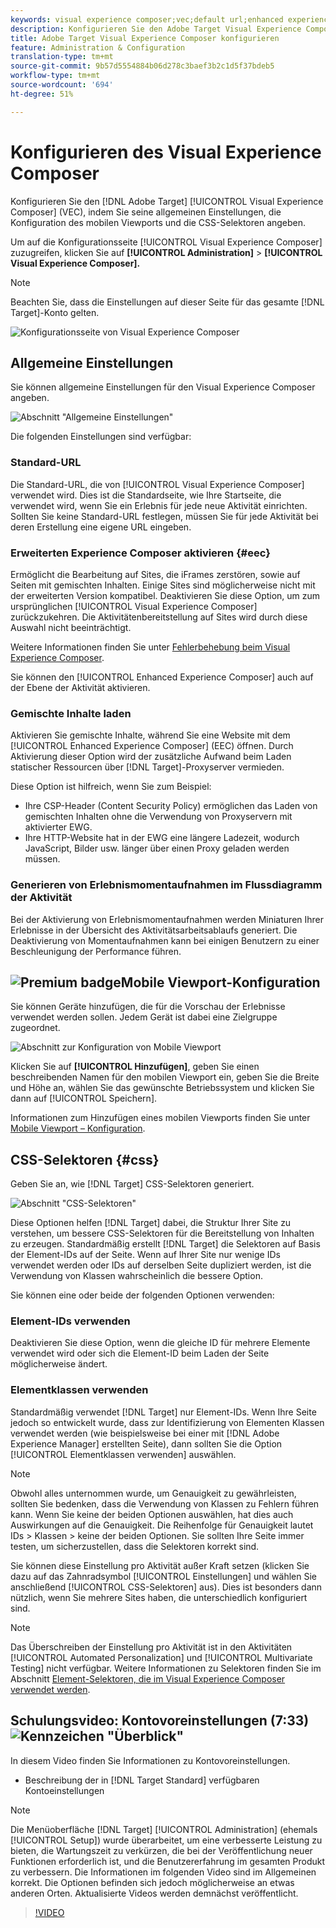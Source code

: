 ```yaml
---
keywords: visual experience composer;vec;default url;enhanced experience composer;eec;mixed content;experience snapshots;mobile viewport;css;css selectors
description: Konfigurieren Sie den Adobe Target Visual Experience Composer (VEC), indem Sie seine allgemeinen Einstellungen, die Konfiguration des mobilen Viewports und CSS-Selektoren angeben.
title: Adobe Target Visual Experience Composer konfigurieren
feature: Administration & Configuration
translation-type: tm+mt
source-git-commit: 9b57d5554884b06d278c3baef3b2c1d5f37bdeb5
workflow-type: tm+mt
source-wordcount: '694'
ht-degree: 51%

---
```



# Konfigurieren des Visual Experience Composer

Konfigurieren Sie den [!DNL Adobe Target] [!UICONTROL Visual Experience Composer] (VEC), indem Sie seine allgemeinen Einstellungen, die Konfiguration des mobilen Viewports und die CSS-Selektoren angeben.

Um auf die Konfigurationsseite [!UICONTROL Visual Experience Composer] zuzugreifen, klicken Sie auf **[!UICONTROL Administration]** > **[!UICONTROL Visual Experience Composer].**

>[!NOTE]
>
>Beachten Sie, dass die Einstellungen auf dieser Seite für das gesamte [!DNL Target]-Konto gelten.

![Konfigurationsseite von Visual Experience Composer](/help/administrating-target/assets/vec.png)

## Allgemeine Einstellungen

Sie können allgemeine Einstellungen für den Visual Experience Composer angeben.

![Abschnitt &quot;Allgemeine Einstellungen&quot;](/help/administrating-target/assets/general-settings.png)

Die folgenden Einstellungen sind verfügbar:

### Standard-URL

Die Standard-URL, die von [!UICONTROL Visual Experience Composer] verwendet wird. Dies ist die Standardseite, wie Ihre Startseite, die verwendet wird, wenn Sie ein Erlebnis für jede neue Aktivität einrichten. Sollten Sie keine Standard-URL festlegen, müssen Sie für jede Aktivität bei deren Erstellung eine eigene URL eingeben.

### Erweiterten Experience Composer aktivieren {#eec}

Ermöglicht die Bearbeitung auf Sites, die iFrames zerstören, sowie auf Seiten mit gemischten Inhalten. Einige Sites sind möglicherweise nicht mit der erweiterten Version kompatibel. Deaktivieren Sie diese Option, um zum ursprünglichen [!UICONTROL Visual Experience Composer] zurückzukehren. Die Aktivitätenbereitstellung auf Sites wird durch diese Auswahl nicht beeinträchtigt.

Weitere Informationen finden Sie unter [Fehlerbehebung beim Visual Experience Composer](/help/c-experiences/c-visual-experience-composer/r-troubleshoot-composer/troubleshoot-composer.md).

Sie können den [!UICONTROL Enhanced Experience Composer] auch auf der Ebene der Aktivität aktivieren.

### Gemischte Inhalte laden

Aktivieren Sie gemischte Inhalte, während Sie eine Website mit dem [!UICONTROL Enhanced Experience Composer] (EEC) öffnen. Durch Aktivierung dieser Option wird der zusätzliche Aufwand beim Laden statischer Ressourcen über [!DNL Target]-Proxyserver vermieden.

Diese Option ist hilfreich, wenn Sie zum Beispiel:

* Ihre CSP-Header (Content Security Policy) ermöglichen das Laden von gemischten Inhalten ohne die Verwendung von Proxyservern mit aktivierter EWG.
* Ihre HTTP-Website hat in der EWG eine längere Ladezeit, wodurch JavaScript, Bilder usw. länger über einen Proxy geladen werden müssen.

### Generieren von Erlebnismomentaufnahmen im Flussdiagramm der Aktivität

Bei der Aktivierung von Erlebnismomentaufnahmen werden Miniaturen Ihrer Erlebnisse in der Übersicht des Aktivitätsarbeitsablaufs generiert. Die Deaktivierung von Momentaufnahmen kann bei einigen Benutzern zu einer Beschleunigung der Performance führen.

## ![Premium ](/help/assets/premium.png) badgeMobile Viewport-Konfiguration

Sie können Geräte hinzufügen, die für die Vorschau der Erlebnisse verwendet werden sollen. Jedem Gerät ist dabei eine Zielgruppe zugeordnet.

![Abschnitt zur Konfiguration von Mobile Viewport](/help/administrating-target/assets/mobile-viewport-configuration.png)

Klicken Sie auf **[!UICONTROL Hinzufügen]**, geben Sie einen beschreibenden Namen für den mobilen Viewport ein, geben Sie die Breite und Höhe an, wählen Sie das gewünschte Betriebssystem und klicken Sie dann auf [!UICONTROL Speichern].

Informationen zum Hinzufügen eines mobilen Viewports finden Sie unter [Mobile Viewport – Konfiguration](/help/c-experiences/c-visual-experience-composer/mobile-viewports.md).

## CSS-Selektoren {#css}

Geben Sie an, wie [!DNL Target] CSS-Selektoren generiert.

![Abschnitt &quot;CSS-Selektoren&quot;](/help/administrating-target/assets/css-selectors.png)

Diese Optionen helfen [!DNL Target] dabei, die Struktur Ihrer Site zu verstehen, um bessere CSS-Selektoren für die Bereitstellung von Inhalten zu erzeugen. Standardmäßig erstellt [!DNL Target] die Selektoren auf Basis der Element-IDs auf der Seite. Wenn auf Ihrer Site nur wenige IDs verwendet werden oder IDs auf derselben Seite dupliziert werden, ist die Verwendung von Klassen wahrscheinlich die bessere Option.

Sie können eine oder beide der folgenden Optionen verwenden:

### Element-IDs verwenden

Deaktivieren Sie diese Option, wenn die gleiche ID für mehrere Elemente verwendet wird oder sich die Element-ID beim Laden der Seite möglicherweise ändert.

### Elementklassen verwenden

Standardmäßig verwendet [!DNL Target] nur Element-IDs. Wenn Ihre Seite jedoch so entwickelt wurde, dass zur Identifizierung von Elementen Klassen verwendet werden (wie beispielsweise bei einer mit [!DNL Adobe Experience Manager] erstellten Seite), dann sollten Sie die Option [!UICONTROL Elementklassen verwenden] auswählen.

>[!NOTE]
>
>Obwohl alles unternommen wurde, um Genauigkeit zu gewährleisten, sollten Sie bedenken, dass die Verwendung von Klassen zu Fehlern führen kann. Wenn Sie keine der beiden Optionen auswählen, hat dies auch Auswirkungen auf die Genauigkeit. Die Reihenfolge für Genauigkeit lautet IDs > Klassen > keine der beiden Optionen. Sie sollten Ihre Seite immer testen, um sicherzustellen, dass die Selektoren korrekt sind.

Sie können diese Einstellung pro Aktivität außer Kraft setzen (klicken Sie dazu auf das Zahnradsymbol [!UICONTROL Einstellungen] und wählen Sie anschließend [!UICONTROL CSS-Selektoren] aus). Dies ist besonders dann nützlich, wenn Sie mehrere Sites haben, die unterschiedlich konfiguriert sind.

>[!NOTE]
>
>Das Überschreiben der Einstellung pro Aktivität ist in den Aktivitäten [!UICONTROL Automated Personalization] und [!UICONTROL Multivariate Testing] nicht verfügbar.  Weitere Informationen zu Selektoren finden Sie im Abschnitt [Element-Selektoren, die im Visual Experience Composer verwendet werden](/help/c-experiences/c-visual-experience-composer/vec-selectors.md).

## Schulungsvideo: Kontovoreinstellungen (7:33) ![Kennzeichen &quot;Überblick&quot;](/help/assets/overview.png)

In diesem Video finden Sie Informationen zu Kontovoreinstellungen.

* Beschreibung der in [!DNL Target Standard] verfügbaren Kontoeinstellungen

>[!NOTE]
>
>Die Menüoberfläche [!DNL Target] [!UICONTROL Administration] (ehemals [!UICONTROL Setup]) wurde überarbeitet, um eine verbesserte Leistung zu bieten, die Wartungszeit zu verkürzen, die bei der Veröffentlichung neuer Funktionen erforderlich ist, und die Benutzererfahrung im gesamten Produkt zu verbessern. Die Informationen im folgenden Video sind im Allgemeinen korrekt. Die Optionen befinden sich jedoch möglicherweise an etwas anderen Orten. Aktualisierte Videos werden demnächst veröffentlicht.

>[!VIDEO](https://video.tv.adobe.com/v/17379)
